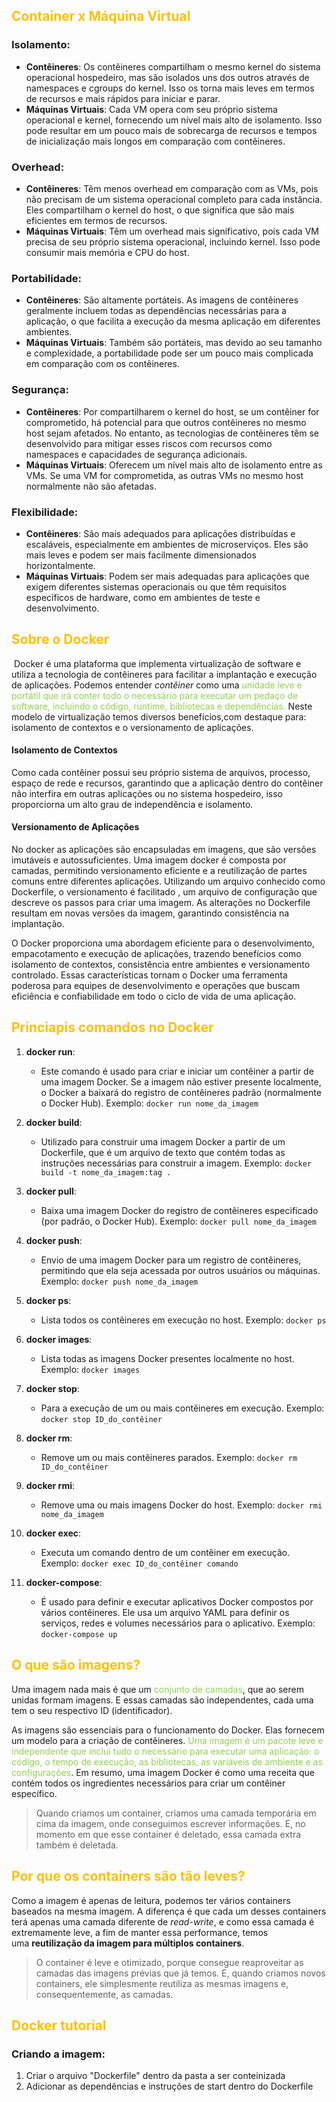 
## <span style="color:#ffc000">Container x Máquina Virtual</span>

### Isolamento:

- **Contêineres**: Os contêineres compartilham o mesmo kernel do sistema operacional hospedeiro, mas são isolados uns dos outros através de namespaces e cgroups do kernel. Isso os torna mais leves em termos de recursos e mais rápidos para iniciar e parar.
- **Máquinas Virtuais**: Cada VM opera com seu próprio sistema operacional e kernel, fornecendo um nível mais alto de isolamento. Isso pode resultar em um pouco mais de sobrecarga de recursos e tempos de inicialização mais longos em comparação com contêineres.

### Overhead:

- **Contêineres**: Têm menos overhead em comparação com as VMs, pois não precisam de um sistema operacional completo para cada instância. Eles compartilham o kernel do host, o que significa que são mais eficientes em termos de recursos.
- **Máquinas Virtuais**: Têm um overhead mais significativo, pois cada VM precisa de seu próprio sistema operacional, incluindo kernel. Isso pode consumir mais memória e CPU do host.

### Portabilidade:

- **Contêineres**: São altamente portáteis. As imagens de contêineres geralmente incluem todas as dependências necessárias para a aplicação, o que facilita a execução da mesma aplicação em diferentes ambientes.
- **Máquinas Virtuais**: Também são portáteis, mas devido ao seu tamanho e complexidade, a portabilidade pode ser um pouco mais complicada em comparação com os contêineres.

### Segurança:

- **Contêineres**: Por compartilharem o kernel do host, se um contêiner for comprometido, há potencial para que outros contêineres no mesmo host sejam afetados. No entanto, as tecnologias de contêineres têm se desenvolvido para mitigar esses riscos com recursos como namespaces e capacidades de segurança adicionais.
- **Máquinas Virtuais**: Oferecem um nível mais alto de isolamento entre as VMs. Se uma VM for comprometida, as outras VMs no mesmo host normalmente não são afetadas.

### Flexibilidade:

- **Contêineres**: São mais adequados para aplicações distribuídas e escaláveis, especialmente em ambientes de microserviços. Eles são mais leves e podem ser mais facilmente dimensionados horizontalmente.
- **Máquinas Virtuais**: Podem ser mais adequadas para aplicações que exigem diferentes sistemas operacionais ou que têm requisitos específicos de hardware, como em ambientes de teste e desenvolvimento.

## <span style="color:#ffc000">Sobre o Docker</span>

 Docker é uma plataforma que implementa virtualização de software e utiliza a tecnologia de contêineres para facilitar a implantação e execução de aplicações. Podemos entender _contêiner_ como uma <span style="color:#92d050">unidade leve e portátil que irá conter todo o necessário para executar um pedaço de software, incluindo o código, runtime, bibliotecas e dependências.</span> Neste modelo de virtualização temos diversos benefícios,com destaque para: isolamento de contextos e o versionamento de aplicações.

#### Isolamento de Contextos

Como cada contêiner possui seu próprio sistema de arquivos, processo, espaço de rede e recursos, garantindo que a aplicação dentro do contêiner não interfira em outras aplicações ou no sistema hospedeiro, isso proporciorna um alto grau de independência e isolamento.

#### Versionamento de Aplicações

No docker as aplicações são encapsuladas em imagens, que são versões imutáveis e autossuficientes. Uma imagem docker é composta por camadas, permitindo versionamento eficiente e a reutilização de partes comuns entre diferentes aplicações. Utilizando um arquivo conhecido como Dockerfile, o versionamento é facilitado , um arquivo de configuração que descreve os passos para criar uma imagem. As alterações no Dockerfile resultam em novas versões da imagem, garantindo consistência na implantação.

O Docker proporciona uma abordagem eficiente para o desenvolvimento, empacotamento e execução de aplicações, trazendo benefícios como isolamento de contextos, consistência entre ambientes e versionamento controlado. Essas características tornam o Docker uma ferramenta poderosa para equipes de desenvolvimento e operações que buscam eficiência e confiabilidade em todo o ciclo de vida de uma aplicação.

## <span style="color:#ffc000">Princiapis comandos no Docker</span>

1. **docker run**:
    
    - Este comando é usado para criar e iniciar um contêiner a partir de uma imagem Docker. Se a imagem não estiver presente localmente, o Docker a baixará do registro de contêineres padrão (normalmente o Docker Hub). Exemplo: `docker run nome_da_imagem`
2. **docker build**:
    
    - Utilizado para construir uma imagem Docker a partir de um Dockerfile, que é um arquivo de texto que contém todas as instruções necessárias para construir a imagem. Exemplo: `docker build -t nome_da_imagem:tag .`
3. **docker pull**:
    
    - Baixa uma imagem Docker do registro de contêineres especificado (por padrão, o Docker Hub). Exemplo: `docker pull nome_da_imagem`
4. **docker push**:
    
    - Envio de uma imagem Docker para um registro de contêineres, permitindo que ela seja acessada por outros usuários ou máquinas. Exemplo: `docker push nome_da_imagem`
5. **docker ps**:
    
    - Lista todos os contêineres em execução no host. Exemplo: `docker ps`
6. **docker images**:
    
    - Lista todas as imagens Docker presentes localmente no host. Exemplo: `docker images`
7. **docker stop**:
    
    - Para a execução de um ou mais contêineres em execução. Exemplo: `docker stop ID_do_contêiner`
8. **docker rm**:
    
    - Remove um ou mais contêineres parados. Exemplo: `docker rm ID_do_contêiner`
9. **docker rmi**:
    
    - Remove uma ou mais imagens Docker do host. Exemplo: `docker rmi nome_da_imagem`
10. **docker exec**:
    
    - Executa um comando dentro de um contêiner em execução. Exemplo: `docker exec ID_do_contêiner comando`
11. **docker-compose**:
    
    - É usado para definir e executar aplicativos Docker compostos por vários contêineres. Ele usa um arquivo YAML para definir os serviços, redes e volumes necessários para o aplicativo. Exemplo: `docker-compose up`

## <span style="color:#ffc000">O que são imagens?</span>

Uma imagem nada mais é que um <span style="color:#92d050">conjunto de camadas</span>, que ao serem unidas formam imagens. E essas camadas são independentes, cada uma tem o seu respectivo ID (identificador).

As imagens são essenciais para o funcionamento do Docker. Elas fornecem um modelo para a criação de contêineres. <span style="color:#92d050">Uma imagem é um pacote leve e independente que inclui tudo o necessário para executar uma aplicação: o código, o tempo de execução, as bibliotecas, as variáveis de ambiente e as configurações</span>. Em resumo, uma imagem Docker é como uma receita que contém todos os ingredientes necessários para criar um contêiner específico.


> Quando criamos um container, criamos uma camada temporária em cima da imagem, onde conseguimos escrever informações. E, no momento em que esse container é deletado, essa camada extra também é deletada.


## <span style="color:#ffc000">Por que os containers são tão leves?</span> 

Como a imagem é apenas de leitura, podemos ter vários containers baseados na mesma imagem. A diferença é que cada um desses containers terá apenas uma camada diferente de _read-write_, e como essa camada é extremamente leve, a fim de manter essa performance, temos uma **reutilização da imagem para múltiplos containers**.


> O container é leve e otimizado, porque consegue reaproveitar as camadas das imagens prévias que já temos. E, quando criamos novos containers, ele simplesmente reutiliza as mesmas imagens e, consequentemente, as camadas.

## <span style="color:#ffc000">Docker tutorial</span> 

### Criando a imagem:

1. Criar o arquivo "Dockerfile" dentro da pasta a ser conteinizada
2. Adicionar as dependências e instruções de start dentro do Dockerfile